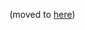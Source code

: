 (moved to [here](https://github.com/NixOS/nix-constitutional-assembly/blob/main/CODE_OF_CONDUCT.md))
